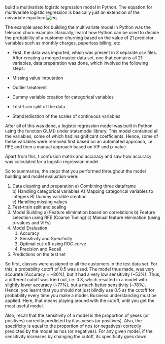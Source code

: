 
build a multivariate logistic regression model in Python. The equation for multivariate logistic regression is basically just an extension of the univariate equation:
![eq](https://user-images.githubusercontent.com/84274712/137467507-04e25cec-1cee-4f99-8fea-6aed42f4fa4b.PNG)


 

The example used for building the multivariate model in Python was the telecom churn example. Basically, learnt how Python can be used to decide the probability of a customer churning based on the value of 21 predictor variables such as monthly charges, paperless billing, etc.

 

- First, the data was imported, which was present in 3 separate csv files. After creating a merged master data set, one that contains all 21 variables, data preparation was done, which involved the following steps:

- Missing value imputation

- Outlier treatment

- Dummy variable creation for categorical variables

- Test-train split of the data

- Standardisation of the scales of continuous variables

 

After all of this was done, a logistic regression model was built in Python using the function GLM() under statsmodel library. This model contained all the variables, some of which had insignificant coefficients. Hence, some of these variables were removed first based on an automated approach, i.e. RFE and then a manual approach based on VIF and p-value.

 

Apart from this, t confusion matrix and accuracy and saw how accuracy was calculated for a logistic regression model.

So to summarise, the steps that you performed throughout the model building and model evaluation were:
    
1) Data cleaning and preparation
    a) Combining three dataframe    
    b) Handling categorical variables
        A) Mapping categorical variables to integers
        B) Dummy variable creation       
    c) Handling missing values    
2) Test-train split and scaling
3) Model Building
    a) Feature elimination based on correlations
    b) Feature selection using RFE (Coarse Tuning)
    c) Manual feature elimination (using p-values and VIFs)    
4) Model Evaluation
    1) Accuracy
    2) Sensitivity and Specificity
    3) Optimal cut-off using ROC curve
    4) Precision and Recall   
5) Predictions on the test set
    
    
So first, classes were assigned to all the customers in the test data set. For this, a probability cutoff of 0.5 was used. The model thus made, was very accurate (Accuracy = ~80%), but it had a very low sensitivity (~53%). Thus, a different cutoff was tried out, i.e. 0.3, which resulted in a model with slightly lower accuracy (~77%), but a much better sensitivity (~78%). Hence, you learnt that you should not just blindly use 0.5 as the cutoff for probability every time you make a model. Business understanding must be applied. Here, that means playing around with the cutoff, until you get the most useful model.

 

Also, recall that the sensitivity of a model is the proportion of yeses (or positives) correctly predicted by it as yeses (or positives). Also, the specificity is equal to the proportion of nos (or negatives) correctly predicted by the model as nos (or negatives). For any given model, if the sensitivity increases by changing the cutoff, its specificity goes down.
